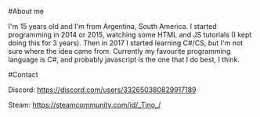 #About me

I'm 15 years old and I'm from Argentina, South America.
I started programming in 2014 or 2015, watching some HTML and JS tutorials (I kept doing this for 3 years).
Then in 2017 I started learning C#/CS, but I'm not sure where the idea came from.
Currently my favourite programming language is C#, and probably javascript is the one that I do best, I think.

#Contact

Discord: https://discord.com/users/332650380829917189

Steam: https://steamcommunity.com/id/_Tino_/
